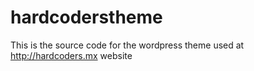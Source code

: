 # hardcoderstheme

This is the source code for the wordpress theme used at http://hardcoders.mx website
